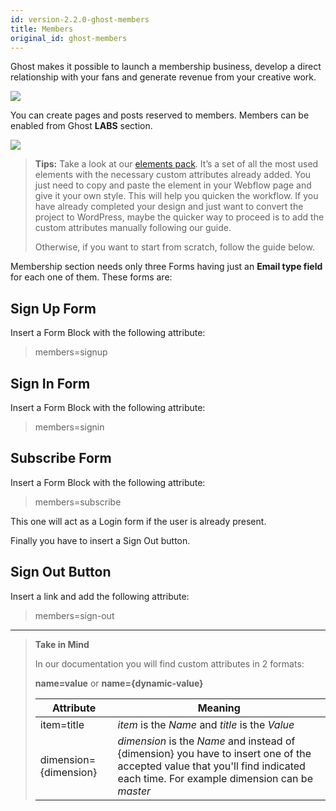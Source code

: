 ```yaml
---
id: version-2.2.0-ghost-members
title: Members
original_id: ghost-members
---
```


Ghost makes it possible to launch a membership business, develop a direct relationship with your fans and generate revenue from your creative work.

![](assets/ghost-members.png)

You can create pages and posts reserved to members. Members can be enabled from Ghost **LABS** section.

![](labs.png)

> **Tips:**
> Take a look at our [elements pack](https://webflow.com/website/webflow-to-wordpress-elements-pack). It’s a set of all the most used elements with the necessary custom attributes already added. You just need to copy and paste the element in your Webflow page and give it your own style. This will help you quicken the workflow. If you have already completed your design and just want to convert the project to WordPress, maybe the quicker way to proceed is to add the custom attributes manually following our guide.
>
> Otherwise, if you want to start from scratch, follow the guide below.

Membership section needs only three Forms having just an **Email type field** for each one of them. These forms are:

## Sign Up Form
Insert a Form Block with the following attribute:

> members=signup

## Sign In Form
Insert a Form Block with the following attribute:

> members=signin

## Subscribe Form
Insert a Form Block with the following attribute:

> members=subscribe

This one will act as a Login form if the user is already present.

Finally you have to insert a Sign Out button.

## Sign Out Button
Insert a link and add the following attribute:

> members=sign-out


---------
> **Take in Mind**
>
> In our documentation you will find custom attributes in 2 formats:
>
> **name=value** or **name={dynamic-value}**
>
>
> **Attribute**             | **Meaning** | 
> -------------             | --------------- |
> | item=title              | *item* is the *Name* and *title* is the *Value* |
> | dimension={dimension}   | *dimension* is the *Name* and instead of {dimension} you have to insert one of the accepted value that you'll find indicated each time. For example dimension can be *master*|